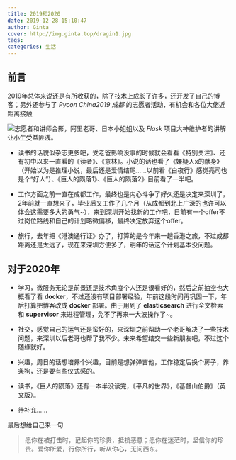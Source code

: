 ```yaml
---
title: 2019和2020
date: 2019-12-28 15:10:47
author: Ginta
cover: http://img.ginta.top/dragin1.jpg
tags: 
categories: 生活
---
```

## 前言

2019年总体来说还是有所收获的，除了技术上成长了许多，还开发了自己的博客；另外还参与了 *Pycon China2019 成都* 的志愿者活动，有机会和各位大佬近距离接触

![志愿者和讲师合影](https://upload-images.jianshu.io/upload_images/8491383-c1bf578e98d8d121.jpg?imageMogr2/auto-orient/strip%7CimageView2/2/w/1240)，阿里老哥、日本小姐姐以及 *Flask* 项目大神维护者的讲解让小生受益匪浅。

- 读书的话貌似杂志更多吧，受老爸影响没事的时候就会看看《特别关注》、还有初中以来一直看的《读者》、《意林》。小说的话也看了《嫌疑人x的献身》（开始以为是推理小说，最后还是爱情结尾......以前看《白夜行》感觉亮司也是个“好人”）、《巨人的陨落1》、《巨人的陨落2》目前看了一半吧。



- 工作方面之前一直在成都工作，最终也是内心斗争了好久还是决定来深圳了，2年前就一直想来了，毕业后又工作了几个月（从成都到北上广深的也许可以体会这需要多大的勇气~），来到深圳开始找新的工作吧，目前有一个offer不过岗位路线和自己的计划略微偏移，最终决定放弃这个offer。



- 旅行，去年把《港澳通行证》办了，打算的是今年来一趟香港之旅，不过成都距离还是太远了，现在来深圳方便多了，明年的话这个计划基本没问题。



## 对于2020年

- 学习，微服务无论是前景还是技术角度个人还是很看好的，然后之前抽空也大概看了看 **docker**，不过还没有项目部署经验，年前这段时间再巩固一下，年后打算把博客改成 **docker** 部署。由于用到了 **elasticsearch** 进行全文检索 和  **supervisor** 来进程管理，免不了再来一大波操作了~。



- 社交，感觉自己的运气还是蛮好的，来深圳之前帮助一个老哥解决了一些技术问题，来深圳以后老哥也帮了我不少。未来希望结交一些新朋友吧，不过这个随缘就好。



- 兴趣，周日的话想培养个兴趣，目前是想弹弹吉他，工作稳定后换个房子，养条狗，还是要有些仪式感的。



- 读书，《巨人的陨落》还有一本半没读完，《平凡的世界》，《基督山伯爵》（英文版）。



- 待补充......



最后想给自己来一句



>愿你在被打击时，记起你的珍贵，抵抗恶意；愿你在迷茫时，坚信你的珍贵。爱你所爱，行你所行，听从你心，无问西东。